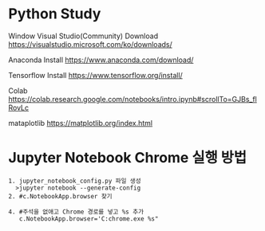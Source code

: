 # Python Study


Window Visual Studio(Community) Download https://visualstudio.microsoft.com/ko/downloads/

Anaconda Install https://www.anaconda.com/download/

Tensorflow Install https://www.tensorflow.org/install/

Colab  https://colab.research.google.com/notebooks/intro.ipynb#scrollTo=GJBs_flRovLc

mataplotlib https://matplotlib.org/index.html

# Jupyter Notebook Chrome 실행 방법
~~~
1. jupyter_notebook_config.py 파일 생성
  >jupyter notebook --generate-config
2. #c.NotebookApp.browser 찾기

4. #주석을 없애고 Chrome 경로를 넣고 %s 추가
   c.NotebookApp.browser='C:chrome.exe %s"
~~~
